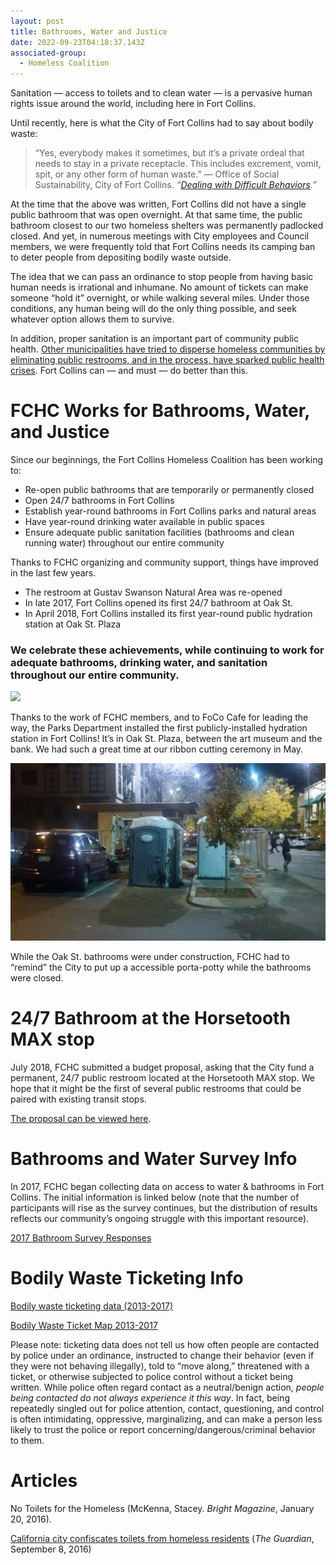 ```yaml
---
layout: post
title: Bathrooms, Water and Justice
date: 2022-09-23T04:18:37.143Z
associated-group:
  - Homeless Coalition
---
```

Sanitation — access to toilets and to clean water — is a pervasive human rights issue around the world, including here in Fort Collins.

Until recently, here is what the City of Fort Collins had to say about bodily waste:

> “Yes, everybody makes it sometimes, but it’s a private ordeal that needs to stay in a private receptacle. This includes excrement, vomit, spit, or any other form of human waste.” — Office of Social Sustainability, City of Fort Collins. *“[Dealing with Difficult Behaviors](http://fccan.org/wp-content/uploads/2018/04/DifficultBehaviorsflyer.pdf).”*

At the time that the above was written, Fort Collins did not have a single public bathroom that was open overnight. At that same time, the public bathroom closest to our two homeless shelters was permanently padlocked closed. And yet, in numerous meetings with City employees and Council members, we were frequently told that Fort Collins needs its camping ban to deter people from depositing bodily waste outside.

The idea that we can pass an ordinance to stop people from having basic human needs is irrational and inhumane. No amount of tickets can make someone “hold it” overnight, or while walking several miles. Under those conditions, any human being will do the only thing possible, and seek whatever option allows them to survive.

In addition, proper sanitation is an important part of community public health. [Other municipalities have tried to disperse homeless communities by eliminating public restrooms, and in the process, have sparked public health crises](https://www.theguardian.com/us-news/2017/sep/08/anaheim-homeless-toilets-confiscated-public-health-crisis). Fort Collins can — and must — do better than this.

# FCHC Works for Bathrooms, Water, and Justice

Since our beginnings, the Fort Collins Homeless Coalition has been working to:

* Re-open public bathrooms that are temporarily or permanently closed
* Open 24/7 bathrooms in Fort Collins
* Establish year-round bathrooms in Fort Collins parks and natural areas
* Have year-round drinking water available in public spaces
* Ensure adequate public sanitation facilities (bathrooms and clean running water) throughout our entire community

Thanks to FCHC organizing and community support, things have improved in the last few years.

* The restroom at Gustav Swanson Natural Area was re-opened
* In late 2017, Fort Collins opened its first 24/7 bathroom at Oak St.
* In April 2018, Fort Collins installed its first year-round public hydration station at Oak St. Plaza

### We celebrate these achievements, while continuing to work for adequate bathrooms, drinking water, and sanitation throughout our entire community.



![](/media/IMG_20180507_152135.jpg)

Thanks to the work of FCHC members, and to FoCo Cafe for leading the way, the Parks Department installed the first publicly-installed hydration station in Fort Collins! It’s in Oak St. Plaza, between the art museum and the bank. We had such a great time at our ribbon cutting ceremony in May.

![](/media/22550202_1820910474867170_2721850923198201841_o.jpg)

While the Oak St. bathrooms were under construction, FCHC had to “remind” the City to put up a accessible porta-potty while the bathrooms were closed.

# 24/7 Bathroom at the Horsetooth MAX stop

July 2018, FCHC submitted a budget proposal, asking that the City fund a permanent, 24/7 public restroom located at the Horsetooth MAX stop. We hope that it might be the first of several public restrooms that could be paired with existing transit stops.

[The proposal can be viewed here](http://fccan.org/wp-content/uploads/2018/08/Proposal-1.pdf).

# Bathrooms and Water Survey Info

In 2017, FCHC began collecting data on access to water & bathrooms in Fort Collins. The initial information is linked below (note that the number of participants will rise as the survey continues, but the distribution of results reflects our community’s ongoing struggle with this important resource).

[2017 Bathroom Survey Responses](media/FCHC-2017-Bathroom-Campaign-Results-Sheet1.pdf)

# Bodily Waste Ticketing Info

[Bodily waste ticketing data (2013-2017)](media/bodily-waste-ticketing-data.pdf)

[Bodily Waste Ticket Map 2013-2017](media/Bodily-Waste-Map-2013-2017.pdf)

Please note: ticketing data does not tell us how often people are contacted by police under an ordinance, instructed to change their behavior (even if they were not behaving illegally), told to “move along,” threatened with a ticket, or otherwise subjected to police control without a ticket being written. While police often regard contact as a neutral/benign action, *people being contacted do not always experience it this way*. In fact, being repeatedly singled out for police attention, contact, questioning, and control is often intimidating, oppressive, marginalizing, and can make a person less likely to trust the police or report concerning/dangerous/criminal behavior to them.

# Articles

No Toilets for the Homeless (McKenna, Stacey. *Bright Magazine*, January 20, 2016).

[California city confiscates toilets from homeless residents](https://www.theguardian.com/us-news/2017/sep/08/anaheim-homeless-toilets-confiscated-public-health-crisis) (*The Guardian*, September 8, 2016)